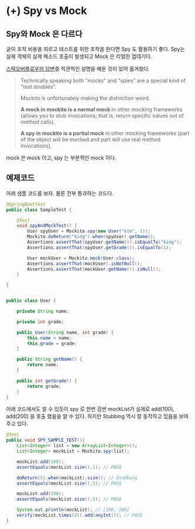 # (+) Spy vs Mock

## Spy와 Mock 은 다르다

굳이 조작 비용을 치르고 테스트를 위한 조작을 한다면 Spy 도 활용하기 좋다. Spy는 실제 객체의 실제 메소드 호출이 발생되고 Mock 은 리얼한 껍데기다.

[스택오버플로우의 답변](https://stackoverflow.com/questions/28295625/mockito-spy-vs-mock)중 직관적인 설명을 해둔 것이 있어 옮겨왔다.

> Technically speaking both "mocks" and "spies" are a special kind of "test doubles".
>
> Mockito is unfortunately making the distinction weird.
>
> **A mock in mockito is a normal mock** in other mocking frameworks (allows you to stub invocations; that is, return specific values out of method calls).
>
> **A spy in mockito is a partial mock** in other mocking frameworks (part of the object will be mocked and part will use real method invocations).

mock 은 mock 이고, spy 는 부분적인 mock 이다.



## 예제코드

아래 샘플 코드를 보자. 물론 전부 통과하는 코드다.

```java
@SpringBootTest
public class SampleTest {

    @Test
    void spyAndMockTest() {
        User spyUser = Mockito.spy(new User("kim", 1));
        Mockito.doReturn("king").when(spyUser).getName();
        Assertions.assertThat(spyUser.getName()).isEqualTo("king");
        Assertions.assertThat(spyUser.getGrade()).isEqualTo(1);

        User mockUser = Mockito.mock(User.class);
        Assertions.assertThat(mockUser).isNotNull();
        Assertions.assertThat(mockUser.getName()).isNull();
    }

}


public class User {

    private String name;

    private int grade;

    public User(String name, int grade) {
        this.name = name;
        this.grade = grade;
    }

    public String getName() {
        return name;
    }

    public int getGrade() {
        return grade;
    }
}
```



아래 코드에서도 알 수 있듯이 spy 로 한번 감싼 mockList가 실제로 add(100), add(200) 을 호출 했음을 알 수 있다. 하지만 Stubbing 역시 잘 동작하고 있음을 보여주고 있다.

```java
@Test
public void SPY_SAMPLE_TEST(){
    List<Integer> list = new ArrayList<Integer>();
    List<Integer> mockList = Mockito.spy(list);

    mockList.add(100);
    assertEquals(mockList.size(),1); // PASS

    doReturn(5).when(mockList).size(); // Stubbing
    assertEquals(mockList.size(),5); // PASS

    mockList.add(200);
    assertEquals(mockList.size(),5); // PASS

    System.out.println(mockList); // [100, 200]
    verify(mockList,times(2)).add(anyInt()); // PASS
}
```
